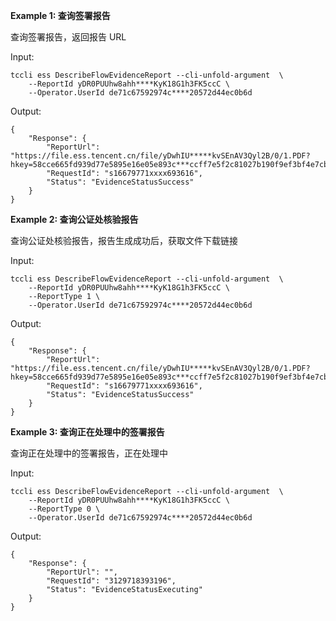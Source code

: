 **Example 1: 查询签署报告**

查询签署报告，返回报告 URL

Input: 

```
tccli ess DescribeFlowEvidenceReport --cli-unfold-argument  \
    --ReportId yDR0PUUhw8ahh****KyK18G1h3FK5ccC \
    --Operator.UserId de71c67592974c****20572d44ec0b6d
```

Output: 
```
{
    "Response": {
        "ReportUrl": "https://file.ess.tencent.cn/file/yDwhIU*****kvSEnAV3Qyl2B/0/1.PDF?hkey=58cce665fd939d77e5895e16e05e893c***ccff7e5f2c81027b190f9ef3bf4e7cb06f02a5b6fea82b7b211d1f85204b11bd66fb28ab960b2b966215ec624b11c422291f68554b8e0f",
        "RequestId": "s16679771xxxx693616",
        "Status": "EvidenceStatusSuccess"
    }
}
```

**Example 2: 查询公证处核验报告**

查询公证处核验报告，报告生成成功后，获取文件下载链接

Input: 

```
tccli ess DescribeFlowEvidenceReport --cli-unfold-argument  \
    --ReportId yDR0PUUhw8ahh****KyK18G1h3FK5ccC \
    --ReportType 1 \
    --Operator.UserId de71c67592974c****20572d44ec0b6d
```

Output: 
```
{
    "Response": {
        "ReportUrl": "https://file.ess.tencent.cn/file/yDwhIU*****kvSEnAV3Qyl2B/0/1.PDF?hkey=58cce665fd939d77e5895e16e05e893c***ccff7e5f2c81027b190f9ef3bf4e7cb06f02a5b6fea82b7b211d1f85204b11bd66fb28ab960b2b966215ec624b11c422291f68554b8e0f",
        "RequestId": "s16679771xxxx693616",
        "Status": "EvidenceStatusSuccess"
    }
}
```

**Example 3: 查询正在处理中的签署报告**

查询正在处理中的签署报告，正在处理中

Input: 

```
tccli ess DescribeFlowEvidenceReport --cli-unfold-argument  \
    --ReportId yDR0PUUhw8ahh****KyK18G1h3FK5ccC \
    --ReportType 0 \
    --Operator.UserId de71c67592974c****20572d44ec0b6d
```

Output: 
```
{
    "Response": {
        "ReportUrl": "",
        "RequestId": "3129718393196",
        "Status": "EvidenceStatusExecuting"
    }
}
```

